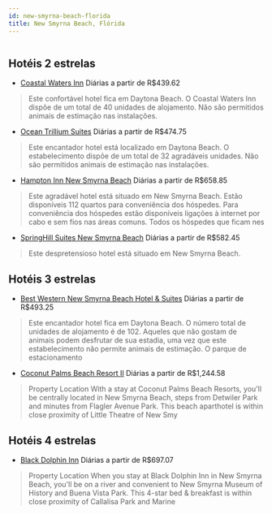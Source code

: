 ```yaml
---
id: new-smyrna-beach-florida
title: New Smyrna Beach, Flórida
---
```


<center><img src="http://photos.hotelbeds.com/giata/05/050636/050636a_hb_a_002.jpg" alt="" /></center>


## Hotéis 2 estrelas

-    [Coastal Waters Inn](https://www.hurb.com/hoteis/new-smyrna-beach/coastal-waters-inn-JNP-JP193315?cmp=18055) Diárias a partir de R$439.62
   > Este confortável hotel fica em Daytona Beach. O Coastal Waters Inn dispõe de um total de 40 unidades de alojamento. Não são permitidos animais de estimação nas instalações. 
-    [Ocean Trillium Suites](https://www.hurb.com/hoteis/new-smyrna-beach/ocean-trillium-suites-JNP-JP193217?cmp=18055) Diárias a partir de R$474.75
   > Este encantador hotel está localizado em Daytona Beach. O estabelecimento dispõe de um total de 32 agradáveis unidades. Não são permitidos animais de estimação nas instalações. 
-    [Hampton Inn New Smyrna Beach](https://www.hurb.com/hoteis/new-smyrna-beach/hampton-inn-new-smyrna-beach-JNP-JP984662?cmp=18055) Diárias a partir de R$658.85
   > Este agradável hotel está situado em New Smyrna Beach. Estão disponíveis 112 quartos para conveniência dos hóspedes. Para conveniência dos hóspedes estão disponíveis ligações à internet por cabo e sem fios nas áreas comuns. Todos os hóspedes que ficam nes
-    [SpringHill Suites New Smyrna Beach](https://www.hurb.com/hoteis/new-smyrna-beach/springhill-suites-new-smyrna-beach-JNP-JP02660T?cmp=18055) Diárias a partir de R$582.45
   > Este despretensioso hotel está situado em New Smyrna Beach. 

## Hotéis 3 estrelas

-    [Best Western New Smyrna Beach Hotel & Suites](https://www.hurb.com/hoteis/new-smyrna-beach/best-western-new-smyrna-beach-hotel-suites-JNP-JP903491?cmp=18055) Diárias a partir de R$493.25
   > Este encantador hotel fica em Daytona Beach. O número total de unidades de alojamento é de 102. Aqueles que não gostam de animais podem desfrutar de sua estadia, uma vez que este estabelecimento não permite animais de estimação. O parque de estacionamento
-    [Coconut Palms Beach Resort II](https://www.hurb.com/hoteis/new-smyrna-beach/coconut-palms-beach-resort-ii-JNP-JP307060?cmp=18055) Diárias a partir de R$1,244.58
   > Property Location With a stay at Coconut Palms Beach Resorts, you&apos;ll be centrally located in New Smyrna Beach, steps from Detwiler Park and minutes from Flagler Avenue Park. This beach aparthotel is within close proximity of Little Theatre of New Smy

## Hotéis 4 estrelas

-    [Black Dolphin Inn](https://www.hurb.com/hoteis/new-smyrna-beach/black-dolphin-inn-JNP-JP788029?cmp=18055) Diárias a partir de R$697.07
   > Property Location When you stay at Black Dolphin Inn in New Smyrna Beach, you&apos;ll be on a river and convenient to New Smyrna Museum of History and Buena Vista Park. This 4-star bed &amp; breakfast is within close proximity of Callalisa Park and Marine
